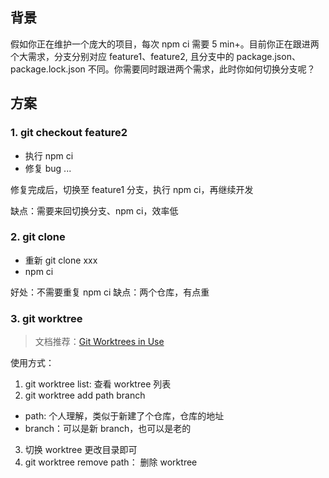 ## 背景
假如你正在维护一个庞大的项目，每次 npm ci 需要 5 min+。目前你正在跟进两个大需求，分支分别对应 feature1、feature2, 且分支中的 package.json、package.lock.json 不同。你需要同时跟进两个需求，此时你如何切换分支呢？

## 方案
### 1. git checkout feature2
- 执行 npm ci
- 修复 bug ...

修复完成后，切换至 feature1 分支，执行 npm ci，再继续开发

缺点：需要来回切换分支、npm ci，效率低

### 2. git clone
- 重新 git clone xxx
- npm ci

好处：不需要重复 npm ci
缺点：两个仓库，有点重

### 3. git worktree
> 文档推荐：[Git Worktrees in Use](https://medium.com/ngconf/git-worktrees-in-use-f4e516512feb)

使用方式：
1. git worktree list: 查看 worktree 列表
2. git worktree add path branch
- path: 个人理解，类似于新建了个仓库，仓库的地址
- branch：可以是新 branch，也可以是老的
3. 切换 worktree
更改目录即可
4. git worktree remove path： 删除 worktree






